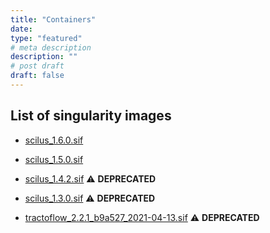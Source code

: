 ```yaml
---
title: "Containers"
date:
type: "featured"
# meta description
description: ""
# post draft
draft: false
---
```


## List of singularity images

- <a href="containers/scilus_1.6.0.sif" download="containers/scilus_1.6.0.sif">scilus_1.6.0.sif</a>

- <a href="containers/scilus_1.5.0.sif" download="containers/scilus_1.5.0.sif">scilus_1.5.0.sif</a>

- <a href="containers/scilus_1.4.2.sif" download="containers/scilus_1.4.2.sif">scilus_1.4.2.sif</a> ⚠️ **DEPRECATED**

- <a href="containers/scilus_1.3.0.sif" download="containers/scilus_1.3.0.sif">scilus_1.3.0.sif</a> ⚠️ **DEPRECATED**

- <a href="containers/tractoflow_2.2.1_b9a527_2021-04-13.sif" download="containers/tractoflow_2.2.1_b9a527_2021-04-13.sif">tractoflow_2.2.1_b9a527_2021-04-13.sif</a> ⚠️ **DEPRECATED**
